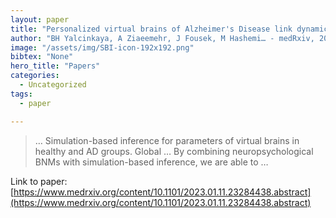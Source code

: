 ```yaml
---
layout: paper
title: "Personalized virtual brains of Alzheimer's Disease link dynamical biomarkers of fMRI with increased local excitability"
author: "BH Yalcinkaya, A Ziaeemehr, J Fousek, M Hashemi… - medRxiv, 2023 - medrxiv.org"
image: "/assets/img/SBI-icon-192x192.png"
bibtex: "None"
hero_title: "Papers"
categories:
  - Uncategorized
tags:
  - paper

---
```

>… Simulation-based inference for parameters of virtual brains in healthy and AD groups. Global … By combining neuropsychological BNMs with simulation-based inference, we are able to …

Link to paper: [https://www.medrxiv.org/content/10.1101/2023.01.11.23284438.abstract](https://www.medrxiv.org/content/10.1101/2023.01.11.23284438.abstract)


